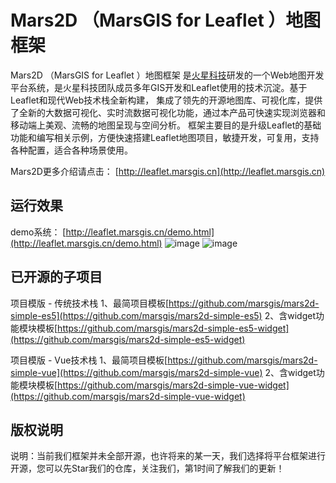 # Mars2D （MarsGIS for Leaflet ）地图框架

 Mars2D （MarsGIS for Leaflet ）地图框架 是[火星科技](http://www.marsgis.cn/)研发的一个Web地图开发平台系统，是火星科技团队成员多年GIS开发和Leaflet使用的技术沉淀。基于Leaflet和现代Web技术栈全新构建， 集成了领先的开源地图库、可视化库，提供了全新的大数据可视化、实时流数据可视化功能，通过本产品可快速实现浏览器和移动端上美观、流畅的地图呈现与空间分析。 框架主要目的是升级Leaflet的基础功能和编写相关示例，方便快速搭建Leaflet地图项目，敏捷开发，可复用，支持各种配置，适合各种场景使用。

Mars2D更多介绍请点击： [http://leaflet.marsgis.cn](http://leaflet.marsgis.cn)


## 运行效果 
demo系统： [http://leaflet.marsgis.cn/demo.html](http://leaflet.marsgis.cn/demo.html)
 ![image](http://leaflet.marsgis.cn/docs/img/project/1.jpg)
 ![image](http://leaflet.marsgis.cn/docs/img/project/2.jpg)

 
## 已开源的子项目 

项目模版 - 传统技术栈
1、最简项目模板[https://github.com/marsgis/mars2d-simple-es5](https://github.com/marsgis/mars2d-simple-es5)
2、含widget功能模块模板[https://github.com/marsgis/mars2d-simple-es5-widget](https://github.com/marsgis/mars2d-simple-es5-widget)
 
项目模版 - Vue技术栈
1、最简项目模板[https://github.com/marsgis/mars2d-simple-vue](https://github.com/marsgis/mars2d-simple-vue)
2、含widget功能模块模板[https://github.com/marsgis/mars2d-simple-vue-widget](https://github.com/marsgis/mars2d-simple-vue-widget)
 



## 版权说明
说明：当前我们框架并未全部开源，也许将来的某一天，我们选择将平台框架进行开源，您可以先Star我们的仓库，关注我们，第1时间了解我们的更新！
